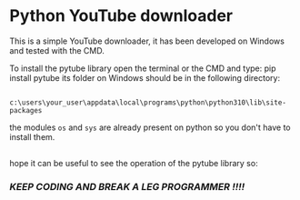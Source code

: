 # Python YouTube downloader 



This is a simple YouTube downloader, it has been developed on Windows and tested with the CMD.

To install the pytube library open the terminal or the CMD and type: pip install pytube
its folder on Windows should be in the following directory: 

```

c:\users\your_user\appdata\local\programs\python\python310\lib\site-packages

```

the modules `os` and `sys` are already present on python so you don't have to install them.

##


hope it can be useful to see the operation of the pytube library so:

### *KEEP CODING AND BREAK A LEG PROGRAMMER !!!!*
